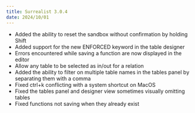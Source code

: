 ```yaml
---
title: Surrealist 3.0.4
date: 2024/10/01
---
```


- Added the ability to reset the sandbox without confirmation by holding Shift
- Added support for the new ENFORCED keyword in the table designer
- Errors encountered while saving a function are now displayed in the editor
- Allow any table to be selected as in/out for a relation
- Added the ability to filter on multiple table names in the tables panel by separating them with a comma
- Fixed ctrl+k conflicting with a system shortcut on MacOS
- Fixed the tables panel and designer view sometimes visually omitting tables
- Fixed functions not saving when they already exist